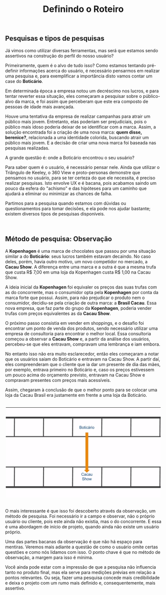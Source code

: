 <div align="center">
  
  # Definindo o Roteiro
  
</div>

<br>

## 

## Pesquisas e tipos de pesquisas

Já vimos como utilizar diversas ferramentas, mas será que estamos sendo assertivos na construção do perfil do nosso usuário?

Primeiramente, quem é o alvo de tudo isso? Como estamos tentando pré-definir informações acerca do usuário, é necessário pensarmos em realizar uma pesquisa e, para exemplificar a importância disto vamos contar um case do **Boticário**.

Em determinada época a empresa notou um decréscimo nos lucros, e para tentar reverter essa situação, eles começaram a pesquisar sobre o público-alvo da marca, e foi assim que perceberam que este era composto de pessoas de idade mais avançada.

Houve uma tentativa da empresa de realizar campanhas para atrair um público mais jovem. Entretanto, elas poderiam ser prejudiciais, pois o público mais idoso poderia deixar de se identificar com a marca. Assim, a solução encontrada foi a criação de uma nova marca: **quem disse, berenice?**, relacionada a uma identidade colorida, buscando atrair um público mais jovem. E a decisão de criar uma nova marca foi baseada nas pesquisas realizadas.

A grande questão é: onde a Boticário encontrou o seu usuário?

Para saber quem é o usuário, é necessário pensar nele. Ainda que utilizar o Triângulo de Keeley, o 360 View e proto-personas demonstre que pensamos no usuário, para se ter certeza do que ele necessita, é preciso realizar pesquisas. Isto envolve UX e é bacana, pois acabamos saindo um pouco da esfera do "achismo" e das hipóteses para um caminho que ajudará a eliminar ou minimizar as chances de falha.

Partimos para a pesquisa quando estamos com dúvidas ou questionamentos para tomar decisões, e ela pode nos ajudar bastante; existem diversos tipos de pesquisas disponíveis.

<br>

## Método de pesquisa: Observação

A **Kopenhagen** é uma marca de chocolates que passou por uma situação similar a do **Boticário**: seus lucros também estavam decaindo. No caso deles, porém, havia outro motivo, um novo competidor no mercado, a **Cacau Show**. A diferença entre uma marca e a outra é que a mesma trufa que custa R$ 7,00 em uma loja da Kopenhagen custa R$ 1,00 na Cacau Show.

A ideia inicial da **Kopenhagen** foi equivaler os preços das suas trufas com as do concorrente, mas o consumidor opta pela **Kopenhagen** por conta da marca forte que possui. Assim, para não prejudicar o produto nem o consumidor, decidiu-se pela criação de outra marca: a **Brasil Cacau**. Essa nova empresa, que faz parte do grupo da **Kopenhagen**, poderia vender trufas com preços equivalentes as da **Cacau Show**.

O próximo passo consistia em vender em shoppings, e o desafio foi encontrar um ponto de venda dos produtos, sendo necessário utilizar uma empresa de consultoria para encontrar o melhor local. Essa consultoria começou a observar a **Cacau Show** e, a partir da análise dos usuários, percebeu-se que eles entravam, compravam uma lembrança e iam embora.

No entanto isso não era muito esclarecedor, então eles começaram a notar que os usuários saíam do Boticário e entravam na Cacau Show. A partir daí, eles compreenderam que o cliente que ia dar um presente de dia das mães, por exemplo, entrava primeiro no Boticário e, caso os preços estivessem um pouco acima do orçamento previsto, entravam na Cacau Show e compravam presentes com preços mais acessíveis.

Assim, chegaram à conclusão de que o melhor ponto para se colocar uma loja da Cacau Brasil era justamente em frente a uma loja da Boticário.

<br>

<div align="center">

<img src="images/loja-posicionada.png" alt="Posição da Loja Boticário em relação a Cacau Show" width="500">

</div>

<br>

O mais interessante é que isso foi descoberto através da observação, um método de pesquisa. Foi necessário ir a campo e observar, não o próprio usuário ou cliente, pois este ainda não existia, mas o do concorrente. E essa é uma abordagem de início de projeto, quando ainda não existe um usuário próprio.

Uma das partes bacanas da observação é que não há espaço para mentiras. Veremos mais adiante a questão de como o usuário omite certas questões e como nós lidamos com isso. O ponto chave é que no método de observação, a margem para isso é mínima.

Você ainda pode estar com a impressão de que a pesquisa não influencia tanto no produto final, mas ela serve para medições prévias em relação a pontos relevantes. Ou seja, fazer uma pesquisa concede mais credibilidade e deixa o projeto com um rumo mais definido e, consequentemente, mais assertivo.